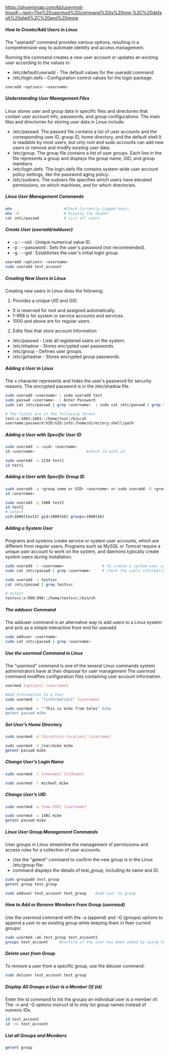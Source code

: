 https://phoenixnap.com/kb/usermod-linux#:~:text=The%20usermod%20command%20is%20one,%2C%20default%20shell%2C%20and%20more.

##### How to Create/Add Users in Linux
The "useradd" command provides various options, resulting in a comprehensive way to automate identity and access management.

Running the command creates a new user account or updates an existing user according to the values in:

- /etc/default/useradd - The default values for the useradd command.
- /etc/login.defs - Configuration control values for the login package.

``````sh
useradd <options> <username>

``````
##### Understanding User Management Files
Linux stores user and group data in specific files and directories that contain user account info, passwords, and group configurations.
The main files and directories for storing user data in Linux include:
- /etc/passwd. The passwd file contains a list of user accounts and the corresponding user ID, group ID, home directory, and the default shell.It is readable by most users, but only root and sudo accounts can add new users or remove and modify existing user data.
- /etc/group. The group file contains a list of user groups. Each line in the file represents a group and displays the group name, GID, and group members
- /etc/login.defs. The login.defs file contains system-wide user account policy settings, like the password aging policy.
- /etc/sudoers. The sudoers file specifies which users have elevated permissions, on which machines, and for which directories.

##### Linux User Management Commands

``````sh
who                       #Check Currently Logged Users
who -H                    # Display the header
cat /etc/passwd           # List all users

``````
##### Create User (useradd/adduser)
- -u <uid>: --uid <uid>	: Unique numerical value ID.
- -p <password>: --password <password>	: Sets the user's password (not recommended).
- -g <name or number>: --gid <name or number>	: Establishes the user's initial login group.

``````sh
useradd <options> <username>
sudo useradd test_account

``````
##### Creating New Users in Linux
Creating new users in Linux does the following:

1. Provides a unique UID and GID.

- 0 is reserved for root and assigned automatically.
- 1-999 is for system or service accounts and services.
- 1000 and above are for regular users.

2. Edits files that store account information
- /etc/passwd - Lists all registered users on the system.
- /etc/shadow - Stores encrypted user passwords.
- /etc/group - Defines user groups.
- /etc/gshadow - Stores encrypted group passwords.

##### Adding a User in Linux
The x character represents and hides the user's password for security reasons. The encrypted password is in the /etc/shadow file.
``````sh
sudo useradd <username> : sudo useradd test
sudo passwd <username>  : Enter Password
sudo cat /etc/passwd | grep <username>  : sudo cat /etc/passwd | grep test

# The fields are in the following format
test:x:1001:1001::/home/test:/bin/sh
username:password:UID:GID:info:/home/directory:shell/path
``````
##### Adding a User with Specific User ID

``````sh
sudo useradd -u <uid> <username>
id <username>                       #check id with id

sudo useradd -u 1234 test1
id test1

``````
##### Adding a User with Specific Group ID

``````sh
sudo useradd -g <group name or GID> <username> or sudo useradd -G <group1,group2,group3> <username>
id <username>

sudo useradd -g 1000 test2
id test2
# output
uid=1000(test2) gid=1000(kb) groups=1000(kb)

``````
##### Adding a System User
Programs and systems create service or system user accounts, which are different from regular users. Programs such as MySQL or Tomcat require a unique user account to work on the system, and daemons typically create system users during installation.

``````sh
sudo useradd -r <username>                 # To create a system user use -r option
sudo cat /etc/passwd | grep <username>     # check the users information

sudo useradd -r testsvc
cat /etc/passwd | grep testsvc

# output
testsvc:x:998:998::/home/testsvc:/bin/sh
``````
##### The adduser Command
The adduser command is an alternative way to add users to a Linux system and acts as a simple interactive front end for useradd.
``````sh
sudo adduser <username>
sudo cat /etc/passwd | grep <username>

``````
##### Use the usermod Command in Linux
The "usermod" command is one of the several Linux commands system administrators have at their disposal for user management
The usermod command modifies configuration files containing user account information.
``````sh
usermod [options] [username]

#Add Information to a User
sudo usermod -c "[information]" [username]

sudo usermod -c ""This is mike from Sales" mike
getent passwd mike

``````
##### Set User’s Home Directory

``````sh
sudo usermod -d [directory-location] [username]

sudi usermod -d /var/mike mike
getent passwd mike
``````
##### Change User’s Login Name


``````sh
sudo usermod -l [newname] [oldname]

sudo usermod -l micheal mike
``````
##### Change User’s UID

``````sh
sudo usermod -u [new-UID] [username]

sudo usermod -u 1401 mike
getent passwd mike
``````
##### Linux User Group Management Commands
User groups in Linux streamline the management of permissions and access rules for a collection of user accounts.

- Use the "getent" command to confirm the new group is in the Linux /etc/group file:
- command displays the details of test_group, including its name and ID.
``````sh
sudo groupadd test_group
getent group test_group

sudo adduser test_account test_group    #add user to group
``````
##### How to Add or Remove Members From Group (usermod)
Use the usermod command with the -a (append) and -G (groups) options to append a user to an existing group while keeping them in their current groups:
``````sh
sudo usermod –aG test_group test_account2
groups test_account     #Confirm if the user has been added by using the groups command

``````
##### Delete user from Group
To remove a user from a specific group, use the deluser command:
``````sh
sudo deluser test_account test_group

``````
##### Display All Groups a User Is a Member Of (id)
Enter the id command to list the groups an individual user is a member of:
The -n and -G options instruct id to only list group names instead of numeric IDs.
``````sh
id test_account
id -nG test_account
``````
##### List all Groups and Members

``````sh
getent group
``````
